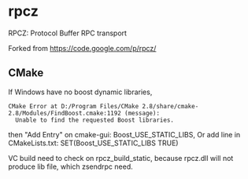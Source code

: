 rpcz
====

RPCZ: Protocol Buffer RPC transport

Forked from https://code.google.com/p/rpcz/

CMake
-----

If Windows have no boost dynamic libraries,

    CMake Error at D:/Program Files/CMake 2.8/share/cmake-2.8/Modules/FindBoost.cmake:1192 (message):
      Unable to find the requested Boost libraries.

then "Add Entry" on cmake-gui: Boost_USE_STATIC_LIBS, 
Or add line in CMakeLists.txt: SET(Boost_USE_STATIC_LIBS TRUE) 

VC build need to check on rpcz_build_static, 
because rpcz.dll will not produce lib file,
which zsendrpc need.